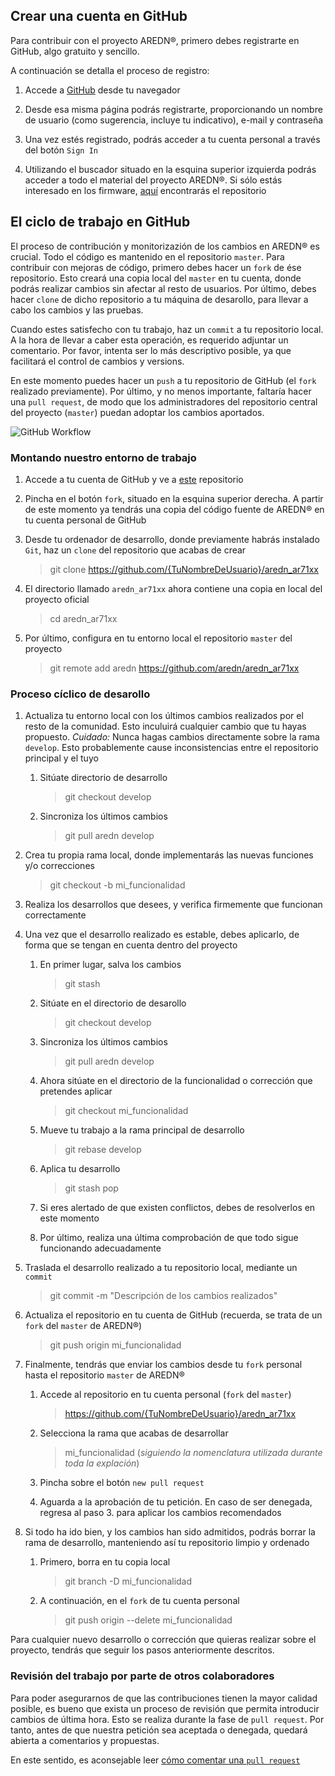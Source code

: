 ## Crear una cuenta en GitHub
Para contribuir con el proyecto AREDN®, primero debes registrarte en GitHub, algo gratuito y sencillo.

A continuación se detalla el proceso de registro:

1. Accede a [GitHub](https://www.github.com) desde tu navegador

2. Desde esa misma página podrás registrarte, proporcionando un nombre de usuario (como sugerencia, incluye tu indicativo), e-mail y contraseña

3. Una vez estés registrado, podrás acceder a tu cuenta personal a través del botón `Sign In`

4. Utilizando el buscador situado en la esquina superior izquierda podrás acceder a todo el material del proyecto AREDN®. Si sólo estás interesado en los firmware, [aquí](https://github.com/aredn/aredn_ar71xx) encontrarás el repositorio

## El ciclo de trabajo en GitHub
El proceso de contribución y monitorizazión de los cambios en AREDN® es crucial. Todo el código es mantenido en el repositorio `master`. Para contribuir con mejoras de código, primero debes hacer un `fork` de ése repositorio. Esto creará una copia local del `master` en tu cuenta, donde podrás realizar cambios sin afectar al resto de usuarios. Por último, debes hacer `clone` de dicho repositorio a tu máquina de desarollo, para llevar a cabo los cambios y las pruebas.

Cuando estes satisfecho con tu trabajo, haz un `commit` a tu repositorio local. A la hora de llevar a caber esta operación, es requerido adjuntar un comentario. Por favor, intenta ser lo más descriptivo posible, ya que facilitará el control de cambios y versions.

En este momento puedes hacer un `push` a tu repositorio de GitHub (el `fork` realizado previamente). Por último, y no menos importante, faltaría hacer una `pull request`, de modo que los administradores del repositorio central del proyecto (`master`) puedan adoptar los cambios aportados.

![GitHub Workflow](_images/GitHub-workflow.png)

### Montando nuestro entorno de trabajo

1. Accede a tu cuenta de GitHub y ve a [este](https://github.com/aredn/aredn_ar71xx) repositorio

2. Pincha en el botón `fork`, situado en la esquina superior derecha. A partir de este momento ya tendrás una copia del código fuente de AREDN® en tu cuenta personal de GitHub

3. Desde tu ordenador de desarrollo, donde previamente habrás instalado `Git`, haz un `clone` del repositorio que acabas de crear

	> git clone https://github.com/{TuNombreDeUsuario}/aredn_ar71xx

4. El directorio llamado `aredn_ar71xx` ahora contiene una copia en local del proyecto oficial

	> cd aredn_ar71xx

5. Por último, configura en tu entorno local el repositorio `master` del proyecto

	> git remote add aredn https://github.com/aredn/aredn_ar71xx

### Proceso cíclico de desarollo

1. Actualiza tu entorno local con los últimos cambios realizados por el resto de la comunidad. Esto inculuirá cualquier cambio que tu hayas propuesto. *Cuidado:* Nunca hagas cambios directamente sobre la rama `develop`. Esto probablemente cause inconsistencias entre el repositorio principal y el tuyo

	1. Sitúate directorio de desarrollo
	
		> git checkout develop
	
	2. Sincroniza los últimos cambios
	
		> git pull aredn develop
	
2. Crea tu propia rama local, donde implementarás las nuevas funciones y/o correcciones

	> git checkout -b mi_funcionalidad

3. Realiza los desarrollos que desees, y verifica firmemente que funcionan correctamente

4. Una vez que el desarrollo realizado es estable, debes aplicarlo, de forma que se tengan en cuenta dentro del proyecto

	1. En primer lugar, salva los cambios
	
		> git stash
	
	2. Sitúate en el directorio de desarollo
	
		> git checkout develop
	
	3. Sincroniza los últimos cambios
	
		> git pull aredn develop
	
	4. Ahora sitúate en el directorio de la funcionalidad o corrección que pretendes aplicar
	
		> git checkout mi_funcionalidad
	
	5. Mueve tu trabajo a la rama principal de desarrollo
	
		> git rebase develop
	
	6. Aplica tu desarrollo
	
		> git stash pop
	
	7. Si eres alertado de que existen conflictos, debes de resolverlos en este momento
	
	8. Por último, realiza una última comprobación de que todo sigue funcionando adecuadamente
	
5. Traslada el desarrollo realizado a tu repositorio local, mediante un `commit`

	> git commit -m "Descripción de los cambios realizados"

6. Actualiza el repositorio en tu cuenta de GitHub (recuerda, se trata de un `fork` del `master` de AREDN®)

	> git push origin mi_funcionalidad

7. Finalmente, tendrás que enviar los cambios desde tu `fork` personal hasta el repositorio `master` de AREDN®

	1. Accede al repositorio en tu cuenta personal (`fork` del `master`)
	
		> https://github.com/{TuNombreDeUsuario}/aredn_ar71xx
	
	2. Selecciona la rama que acabas de desarrollar
	
		> mi_funcionalidad (_siguiendo la nomenclatura utilizada durante toda la explación_)
	
	3. Pincha sobre el botón `new pull request`
	
	4. Aguarda a la aprobación de tu petición. En caso de ser denegada, regresa al paso 3. para aplicar los cambios recomendados
	
8. Si todo ha ido bien, y los cambios han sido admitidos, podrás borrar la rama de desarrollo, manteniendo así tu repositorio limpio y ordenado

	1. Primero, borra en tu copia local
	
		> git branch -D mi_funcionalidad
	
	2. A continuación, en el `fork` de tu cuenta personal
	
		> git push origin --delete mi_funcionalidad

Para cualquier nuevo desarrollo o corrección que quieras realizar sobre el proyecto, tendrás que seguir los pasos anteriormente descritos.

### Revisión del trabajo por parte de otros colaboradores
Para poder asegurarnos de que las contribuciones tienen la mayor calidad posible, es bueno que exista un proceso de revisión que permita introducir cambios de última hora. Esto se realiza durante la fase de `pull request`. Por tanto, antes de que nuestra petición sea aceptada o denegada, quedará abierta a comentarios y propuestas.

En este sentido, es aconsejable leer [cómo comentar una `pull request`](https://help.github.com/es/github/collaborating-with-issues-and-pull-requests/commenting-on-a-pull-request)
